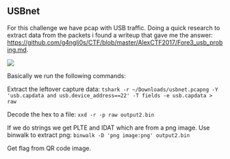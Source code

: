 ## USBnet

For this challenge we have pcap with USB traffic. Doing a quick research to extract data from the packets i found a writeup that gave me the answer: https://github.com/g4ngli0s/CTF/blob/master/AlexCTF2017/Fore3_usb_probing.md.

![](usb_pcap.png)

Basically we run the following commands: 

Extract the leftover capture data: `tshark -r ~/Downloads/usbnet.pcapng -Y 'usb.capdata and usb.device_address==22' -T fields -e usb.capdata > raw`

Decode the hex to a file: `xxd -r -p raw output2.bin`

If we do strings we get PLTE and IDAT which are from a png image. Use binwalk to extract png: `binwalk -D 'png image:png' output2.bin`

Get flag from QR code image.
